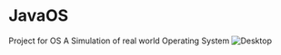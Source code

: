 # JavaOS
 Project for OS
 A Simulation of real world Operating System
 ![Desktop](https://github.com/harshag24/JavaOS/images/Desktop.png)
